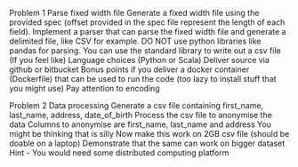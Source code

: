 Problem 1
Parse fixed width file
Generate a fixed width file using the provided spec (offset provided in the spec file represent the length of each field).
Implement a parser that can parse the fixed width file and generate a delimited file, like CSV for example.
DO NOT use python libraries like pandas for parsing. You can use the standard library to write out a csv file (If you feel like)
Language choices (Python or Scala)
Deliver source via github or bitbucket
Bonus points if you deliver a docker container (Dockerfile) that can be used to run the code (too lazy to install stuff that you might use)
Pay attention to encoding


Problem 2
Data processing
Generate a csv file containing first_name, last_name, address, date_of_birth
Process the csv file to anonymise the data
Columns to anonymise are first_name, last_name and address
You might be thinking that is silly
Now make this work on 2GB csv file (should be doable on a laptop)
Demonstrate that the same can work on bigger dataset
Hint - You would need some distributed computing platform
